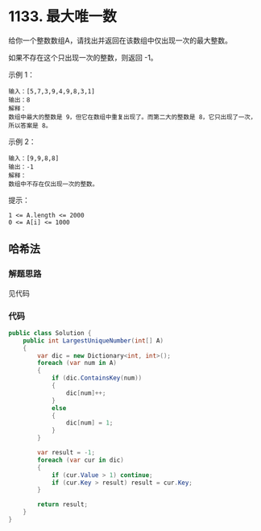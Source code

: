 # 1133. 最大唯一数

给你一个整数数组A，请找出并返回在该数组中仅出现一次的最大整数。

如果不存在这个只出现一次的整数，则返回 -1。

示例 1：
```
输入：[5,7,3,9,4,9,8,3,1]
输出：8
解释： 
数组中最大的整数是 9，但它在数组中重复出现了。而第二大的整数是 8，它只出现了一次，所以答案是 8。
```
示例 2：
```
输入：[9,9,8,8]
输出：-1
解释： 
数组中不存在仅出现一次的整数。
```

提示：
```
1 <= A.length <= 2000
0 <= A[i] <= 1000
```
## 哈希法
### 解题思路
见代码

### 代码

```csharp
public class Solution {
    public int LargestUniqueNumber(int[] A)
    {
        var dic = new Dictionary<int, int>();
        foreach (var num in A)
        {
            if (dic.ContainsKey(num))
            {
                dic[num]++;
            }
            else
            {
                dic[num] = 1;
            }
        }

        var result = -1;
        foreach (var cur in dic)
        {
            if (cur.Value > 1) continue;
            if (cur.Key > result) result = cur.Key;
        }

        return result;
    }
}
```
